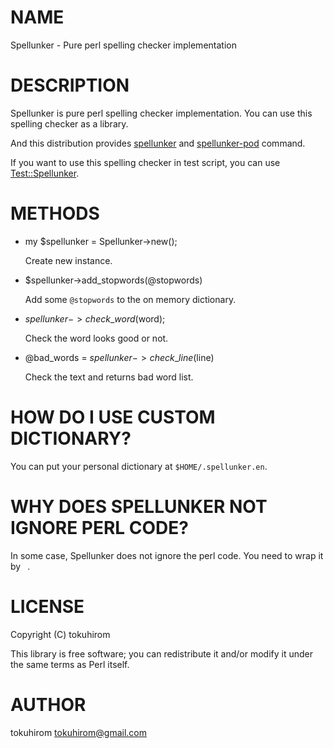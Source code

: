 # NAME

Spellunker - Pure perl spelling checker implementation

# DESCRIPTION

Spellunker is pure perl spelling checker implementation.
You can use this spelling checker as a library.

And this distribution provides [spellunker](http://search.cpan.org/perldoc?spellunker) and [spellunker-pod](http://search.cpan.org/perldoc?spellunker-pod) command.

If you want to use this spelling checker in test script, you can use [Test::Spellunker](http://search.cpan.org/perldoc?Test::Spellunker).

# METHODS

- my $spellunker = Spellunker->new();

    Create new instance.

- $spellunker->add\_stopwords(@stopwords)

    Add some `@stopwords` to the on memory dictionary.

- $spellunker->check\_word($word);

    Check the word looks good or not.

- @bad\_words = $spellunker->check\_line($line)

    Check the text and returns bad word list.

# HOW DO I USE CUSTOM DICTIONARY?

You can put your personal dictionary at `$HOME/.spellunker.en`.

# WHY DOES SPELLUNKER NOT IGNORE PERL CODE?

In some case, Spellunker does not ignore the perl code. You need to wrap it by `` ``.

# LICENSE

Copyright (C) tokuhirom

This library is free software; you can redistribute it and/or modify
it under the same terms as Perl itself.

# AUTHOR

tokuhirom <tokuhirom@gmail.com>

